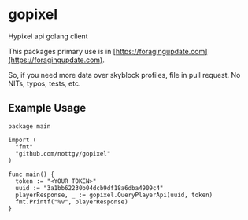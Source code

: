 # gopixel
Hypixel api golang client

This packages primary use is in
[https://foragingupdate.com](https://foragingupdate.com).

So, if you need more data over skyblock profiles,
file in pull request. No NITs, typos, tests, etc.


## Example Usage

```
package main

import (
  "fmt"
  "github.com/nottgy/gopixel"
)

func main() {
  token := "<YOUR TOKEN>"
  uuid := "3a1bb62230b04dcb9df18a6dba4909c4"
  playerResponse, _ := gopixel.QueryPlayerApi(uuid, token)
  fmt.Printf("%v", playerResponse)
}
```
